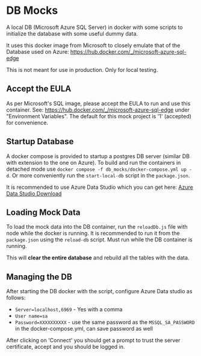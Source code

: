 # DB Mocks

A local DB (Microsoft Azure SQL Server) in docker with some scripts to initialize the database with some useful dummy data.

It uses this docker image from Microsoft to closely emulate that of the Database used on Azure: https://hub.docker.com/_/microsoft-azure-sql-edge

This is not meant for use in production. Only for local testing.

## Accept the EULA

As per Microsoft's SQL image, please accept the EULA to run and use this container. See: https://hub.docker.com/_/microsoft-azure-sql-edge under "Environment Variables". The default for this mock project is '1' (accepted) for convenience.

## Startup Database

A docker compose is provided to startup a postgres DB server (similar DB with extension to the one on Azure). To build and run the containers in detached mode use `docker compose -f db_mocks/docker-compose.yml up -d`. Or more conveniently run the `start-local-db` script in the `package.json`.

It is recommended to use Azure Data Studio which you can get here: [Azure Data Studio Download](https://learn.microsoft.com/en-us/azure-data-studio/download-azure-data-studio)

## Loading Mock Data

To load the mock data into the DB container, run the `reloadDb.js` file with node while the docker is running. It is recommended to run it from the `package.json` using the `reload-db` script. Must run while the DB container is running.

This will **clear the entire database** and rebuild all the tables with the data.

## Managing the DB

After starting the DB docker with the script, configure Azure Data studio as follows:

- `Server=localhost,6969` - Yes with a comma
- `User name=sa`
- `Password=XXXXXXXXXX` - use the same password as the `MSSQL_SA_PASSWORD` in the docker-compose.yml, can save password as well

After clicking on 'Connect' you should get a prompt to trust the server certificate, accept and you should be logged in.
